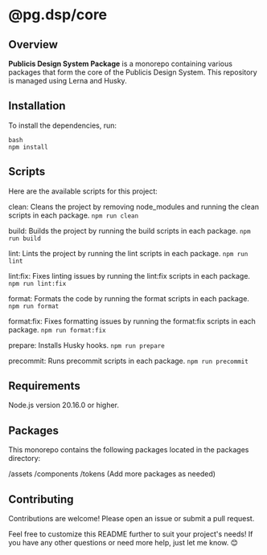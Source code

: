 # @pg.dsp/core

## Overview
**Publicis Design System Package** is a monorepo containing various packages that form the core of the Publicis Design System. This repository is managed using Lerna and Husky.

## Installation
To install the dependencies, run:
```
bash
npm install
````
## Scripts
Here are the available scripts for this project:

clean: Cleans the project by removing node_modules and running the clean scripts in each package.
```npm run clean```

build: Builds the project by running the build scripts in each package.
```npm run build```

lint: Lints the project by running the lint scripts in each package.
```npm run lint```

lint:fix: Fixes linting issues by running the lint:fix scripts in each package.
```npm run lint:fix```

format: Formats the code by running the format scripts in each package.
```npm run format```

format:fix: Fixes formatting issues by running the format:fix scripts in each package.
```npm run format:fix```

prepare: Installs Husky hooks.
```npm run prepare```

precommit: Runs precommit scripts in each package.
```npm run precommit```

## Requirements
Node.js version 20.16.0 or higher.

## Packages
This monorepo contains the following packages located in the packages directory:

/assets
/components
/tokens
(Add more packages as needed)

## Contributing
Contributions are welcome! Please open an issue or submit a pull request.

Feel free to customize this README further to suit your project's needs! If you have any other questions or need more help, just let me know. 😊
